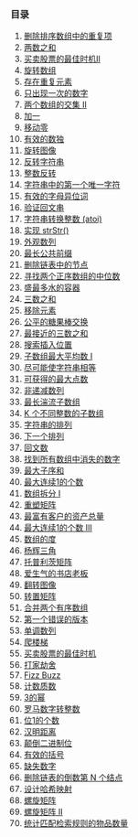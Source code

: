 <!--
 * @Author: 月魂
 * @Date: 2021-01-11 20:00:30
 * @LastEditTime: 2021-03-17 11:38:20
 * @LastEditors: 月魂
 * @Description: 
 * @FilePath: \leetcode-per-day\README.md
-->
### 目录
1. [删除排序数组中的重复项](https://github.com/ynnyh/leetcode-per-day/blob/master/day1.md)
2. [两数之和](https://github.com/ynnyh/leetcode-per-day/blob/master/day2.md)
3. [买卖股票的最佳时机Ⅱ](https://github.com/ynnyh/leetcode-per-day/blob/master/day3.md)
4. [旋转数组](https://github.com/ynnyh/leetcode-per-day/blob/master/day4.md)
5. [存在重复元素](https://github.com/ynnyh/leetcode-per-day/blob/master/day5.md)
6. [只出现一次的数字](https://github.com/ynnyh/leetcode-per-day/blob/master/day6.md)
7. [两个数组的交集 II](https://github.com/ynnyh/leetcode-per-day/blob/master/day7.md)
8. [加一](https://github.com/ynnyh/leetcode-per-day/blob/master/day8.md)
9. [移动零](https://github.com/ynnyh/leetcode-per-day/blob/master/day9.md)
10. [有效的数独](https://github.com/ynnyh/leetcode-per-day/blob/master/day10.md)
11. [旋转图像](https://github.com/ynnyh/leetcode-per-day/blob/master/day11.md)
12. [反转字符串](https://github.com/ynnyh/leetcode-per-day/blob/master/day12.md)
13. [整数反转](https://github.com/ynnyh/leetcode-per-day/blob/master/day13.md)
14. [字符串中的第一个唯一字符](https://github.com/ynnyh/leetcode-per-day/blob/master/day14.md)
15. [有效的字母异位词](https://github.com/ynnyh/leetcode-per-day/blob/master/day15.md)
16. [验证回文串](https://github.com/ynnyh/leetcode-per-day/blob/master/day16.md)
17. [字符串转换整数 (atoi)](https://github.com/ynnyh/leetcode-per-day/blob/master/day17.md)
18. [实现 strStr()](https://github.com/ynnyh/leetcode-per-day/blob/master/day18.md)
19. [外观数列](https://github.com/ynnyh/leetcode-per-day/blob/master/day19.md)
20. [最长公共前缀](https://github.com/ynnyh/leetcode-per-day/blob/master/day20.md)
21. [删除链表中的节点](https://github.com/ynnyh/leetcode-per-day/blob/master/day21.md)
22. [寻找两个正序数组的中位数](https://github.com/ynnyh/leetcode-per-day/blob/master/day22.md)
23. [盛最多水的容器](https://github.com/ynnyh/leetcode-per-day/blob/master/day23.md)
24. [三数之和](https://github.com/ynnyh/leetcode-per-day/blob/master/day24.md)
25. [移除元素](https://github.com/ynnyh/leetcode-per-day/blob/master/day25.md)
26. [公平的糖果棒交换](https://github.com/ynnyh/leetcode-per-day/blob/master/day26.md)
27. [最接近的三数之和](https://github.com/ynnyh/leetcode-per-day/blob/master/day27.md)
28. [搜索插入位置](https://github.com/ynnyh/leetcode-per-day/blob/master/day28.md)
29. [子数组最大平均数 I](https://github.com/ynnyh/leetcode-per-day/blob/master/day29.md)
30. [尽可能使字符串相等](https://github.com/ynnyh/leetcode-per-day/blob/master/day30.md)
31. [可获得的最大点数](https://github.com/ynnyh/leetcode-per-day/blob/master/day31.md)
32. [非递减数列](https://github.com/ynnyh/leetcode-per-day/blob/master/day32.md)
33. [最长湍流子数组](https://github.com/ynnyh/leetcode-per-day/blob/master/day33.md)
34. [K 个不同整数的子数组](https://github.com/ynnyh/leetcode-per-day/blob/master/day34.md)
35. [字符串的排列](https://github.com/ynnyh/leetcode-per-day/blob/master/day35.md)
36. [下一个排列](https://github.com/ynnyh/leetcode-per-day/blob/master/day36.md)
37. [回文数](https://github.com/ynnyh/leetcode-per-day/blob/master/day37.md)
38. [找到所有数组中消失的数字](https://github.com/ynnyh/leetcode-per-day/blob/master/day38.md)
39. [最大子序和](https://github.com/ynnyh/leetcode-per-day/blob/master/day39.md)
40. [最大连续1的个数](https://github.com/ynnyh/leetcode-per-day/blob/master/day40.md)
41. [数组拆分 I](https://github.com/ynnyh/leetcode-per-day/blob/master/day41.md)
42. [重塑矩阵](https://github.com/ynnyh/leetcode-per-day/blob/master/day42.md)
43. [最富有客户的资产总量](https://github.com/ynnyh/leetcode-per-day/blob/master/day43.md)
44. [最大连续1的个数 III](https://github.com/ynnyh/leetcode-per-day/blob/master/day44.md)
45. [数组的度](https://github.com/ynnyh/leetcode-per-day/blob/master/day45.md)
46. [杨辉三角](https://github.com/ynnyh/leetcode-per-day/blob/master/day46.md)
47. [托普利茨矩阵](https://github.com/ynnyh/leetcode-per-day/blob/master/day47.md)
48. [爱生气的书店老板](https://github.com/ynnyh/leetcode-per-day/blob/master/day48.md)
49. [翻转图像](https://github.com/ynnyh/leetcode-per-day/blob/master/day49.md)
50. [转置矩阵](https://github.com/ynnyh/leetcode-per-day/blob/master/day50.md)
51. [合并两个有序数组](https://github.com/ynnyh/leetcode-per-day/blob/master/day51.md)
52. [第一个错误的版本](https://github.com/ynnyh/leetcode-per-day/blob/master/day52.md)
53. [单调数列](https://github.com/ynnyh/leetcode-per-day/blob/master/day53.md)
54. [爬楼梯](https://github.com/ynnyh/leetcode-per-day/blob/master/day54.md)
55. [买卖股票的最佳时机](https://github.com/ynnyh/leetcode-per-day/blob/master/day55.md)
56. [打家劫舍](https://github.com/ynnyh/leetcode-per-day/blob/master/day56.md)
57. [Fizz Buzz](https://github.com/ynnyh/leetcode-per-day/blob/master/day57.md)
58. [计数质数](https://github.com/ynnyh/leetcode-per-day/blob/master/day58.md)
59. [3的幂](https://github.com/ynnyh/leetcode-per-day/blob/master/day59.md)
60. [罗马数字转整数](https://github.com/ynnyh/leetcode-per-day/blob/master/day60.md)
61. [位1的个数](https://github.com/ynnyh/leetcode-per-day/blob/master/day61.md)
62. [汉明距离](https://github.com/ynnyh/leetcode-per-day/blob/master/day62.md)
63. [颠倒二进制位](https://github.com/ynnyh/leetcode-per-day/blob/master/day63.md)
64. [有效的括号](https://github.com/ynnyh/leetcode-per-day/blob/master/day64.md)
65. [缺失数字](https://github.com/ynnyh/leetcode-per-day/blob/master/day65.md)
66. [删除链表的倒数第 N 个结点](https://github.com/ynnyh/leetcode-per-day/blob/master/day66.md)
67. [设计哈希映射](https://github.com/ynnyh/leetcode-per-day/blob/master/day67.md)
68. [螺旋矩阵](https://github.com/ynnyh/leetcode-per-day/blob/master/day68.md)
69. [螺旋矩阵 II](https://github.com/ynnyh/leetcode-per-day/blob/master/day69.md)
70. [统计匹配检索规则的物品数量](https://github.com/ynnyh/leetcode-per-day/blob/master/day70.md)